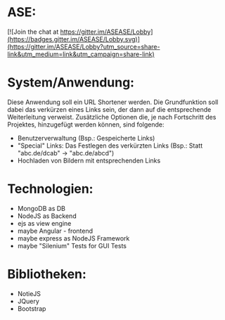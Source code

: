 # ASE:
[![Join the chat at https://gitter.im/ASEASE/Lobby](https://badges.gitter.im/ASEASE/Lobby.svg)](https://gitter.im/ASEASE/Lobby?utm_source=share-link&utm_medium=link&utm_campaign=share-link)

# System/Anwendung:
Diese Anwendung soll ein URL Shortener werden. Die Grundfunktion soll dabei das verkürzen eines Links sein, der dann auf die entsprechende Weiterleitung verweist. 
Zusätzliche Optionen die, je nach Fortschritt des Projektes, hinzugefügt werden können, sind folgende:
- Benutzerverwaltung (Bsp.: Gespeicherte Links)
- "Special" Links: Das Festlegen des verkürzten Links (Bsp.: Statt "abc.de/dcab" -> "abc.de/abcd")
- Hochladen von Bildern mit entsprechenden Links 

# Technologien:
- MongoDB as DB
- NodeJS as Backend
- ejs as view engine 
- maybe Angular - frontend
- maybe express as NodeJS Framework
- maybe "Silenium" Tests for GUI Tests

# Bibliotheken:
- NotieJS
- JQuery
- Bootstrap
